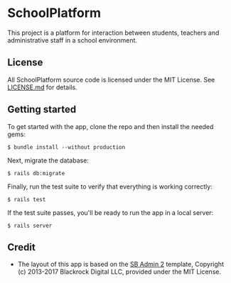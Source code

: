 # SchoolPlatform

This project is a platform for interaction between students, teachers and administrative staff in a school environment.

## License
All SchoolPlatform source code is licensed under the MIT License. See [LICENSE.md](LICENSE.md) for details.

## Getting started

To get started with the app, clone the repo and then install the needed gems:

```
$ bundle install --without production
```

Next, migrate the database:

```
$ rails db:migrate
```

Finally, run the test suite to verify that everything is working correctly:

```
$ rails test
```

If the test suite passes, you'll be ready to run the app in a local server:

```
$ rails server
```

## Credit
- The layout of this app is based on the [SB Admin 2](https://github.com/BlackrockDigital/startbootstrap-sb-admin-2) template, Copyright (c) 2013-2017 Blackrock Digital LLC, provided under the MIT License.
